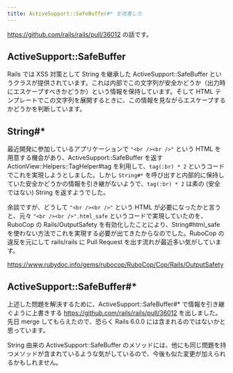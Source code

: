 ```yaml
---
title: ActiveSupport::SafeBuffer#* を改善した
---
```


https://github.com/rails/rails/pull/36012 の話です。

## ActiveSupport::SafeBuffer

Rails では XSS 対策として String を継承した ActiveSupport::SafeBuffer というクラスが提供されています。これは内部でこの文字列が安全かどうか（出力時にエスケープすべきかどうか）という情報を保持しています。そして HTML テンプレートでこの文字列を展開するときに、この情報を見ながらエスケープするかどうかを判断しています。

## String#*

最近開発に参加しているアプリケーションで `"<br /><br />"` という HTML を用意する機会があり、ActiveSupport::SafeBuffer を返す ActionView::Helpers::TagHelper#tag を利用して、`tag(:br) * 2` というコードでこれを実現しようとしました。しかし `String#*` を呼び出すと内部的に保持していた安全かどうかの情報を引き継がないようで、`tag(:br) * 2` は素の (安全ではない) String を返すようでした。

余談ですが、どうして `"<br /><br />"` という HTML が必要になったかと言うと、元々 `"<br /><br />".html_safe` というコードで実現していたのを、RuboCop の Rails/OutputSafety を有効化したことにより、String#html_safe を使わない方法でこれを実現する必要が出てきたからなのでした。RuboCop の違反を元にして rails/rails に Pull Request を出す流れが最近多い気がしています。

https://www.rubydoc.info/gems/rubocop/RuboCop/Cop/Rails/OutputSafety

## ActiveSupport::SafeBuffer#*

上述した問題を解決するために、ActiveSupport::SafeBuffer#* で情報を引き継ぐように上書きする https://github.com/rails/rails/pull/36012 を出しました。先日 merge してもらえたので、恐らく Rails 6.0.0 には含まれるのではないかと思っています。

String 由来の ActiveSupport::SafeBuffer のメソッドには、他にも同じ問題を持つメソッドが含まれているような気がしているので、今後も似た変更が加えられるかもしれません。
